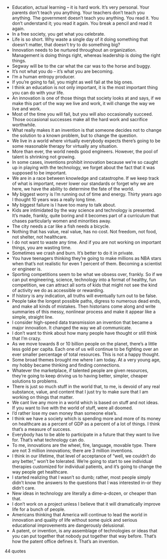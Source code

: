  - Education, actual learning – it is hard work. It’s very personal. Your parents don’t teach you anything. Your teachers don’t teach you anything. The government doesn’t teach you anything. You read it. You don’t understand it; you read it again. You break a pencil and read it again.
 - In a free society, you get what you celebrate.
 - Life is so short. Why waste a single day of it doing something that doesn’t matter, that doesn’t try to do something big?
 - Innovation needs to be nurtured throughout an organization. Management is doing things right, whereas leadership is doing the right things.
 - Segway will be to the car what the car was to the horse and buggy.
 - It’s not what you do – it’s what you are becoming.
 - I’m a human entropy producer.
 - If you’re going to fail, you might as well fail at the big ones.
 - I think an education is not only important, it is the most important thing you can do with your life.
 - An innovation is one of those things that society looks at and says, if we make this part of the way we live and work, it will change the way we live and work.
 - Most of the time you will fail, but you will also occasionally succeed. Those occasional successes make all the hard work and sacrifice worthwhile.
 - What really makes it an invention is that someone decides not to change the solution to a known problem, but to change the question.
 - We live in a world where virtually everybody expects there’s going to be some reasonable therapy for virtually any situation.
 - More than ever, the world needs good engineers. However, the pool of talent is shrinking not growing.
 - In some cases, inventions prohibit innovation because we’re so caught up in playing with the technology, we forget about the fact that it was supposed to be important.
 - We are in a race between knowledge and catastrophe. If we keep track of what is important, never lower our standards or forget why we are here, we have the ability to determine the fate of the world.
 - My biggest worry is I’m running out of time and energy. Thirty years ago I thought 10 years was a really long time.
 - My biggest failure is I have too many to talk about.
 - Kids are intimidated by the way science and technology is presented. It’s made, frankly, quite boring and it becomes part of a curriculum that chases particularly women and minorities away.
 - The city needs a car like a fish needs a bicycle.
 - Nothing that has value, real value, has no cost. Not freedom, not food, not shelter, not healthcare.
 - I do not want to waste any time. And if you are not working on important things, you are wasting time.
 - Sometimes we crash and burn. It’s better to do it in private.
 - You have teenagers thinking they’re going to make millions as NBA stars when that’s not realistic for even 1 percent of them. Becoming a scientist or engineer is.
 - Sporting competitions seem to be what we obsess over, frankly. So if we can put engineering, science, technology into a format of healthy, fun competition, we can attract all sorts of kids that might not see the kind of activity we do as accessible or rewarding.
 - If history is any indication, all truths will eventually turn out to be false.
 - People take the longest possible paths, digress to numerous dead ends, and make all kinds of mistakes. Then historians come along and write summaries of this messy, nonlinear process and make it appear like a simple, straight line.
 - I consider high-speed data transmission an invention that became a major innovation. It changed the way we all communicate.
 - I don’t want to think about how many people have thought or still think that I’m crazy.
 - As we move towards 8 or 10 billion people on the planet, there’s a little less gold per capita. Each one of us will continue to be fighting over an ever smaller percentage of total resources. This is not a happy thought.
 - Some broad themes brought me where I am today. At a very young age, my hobby became thinking and finding connections.
 - Whatever the marketplace, if talented people are given resources, they’re going to keep driving us to having better, simpler, cheaper solutions to problems.
 - There is just so much stuff in the world that, to me, is devoid of any real substance, value, and content that I just try to make sure that I am working on things that matter.
 - We cant live any more in a world which is based on stuff and not ideas. If you want to live with the world of stuff, were all doomed.
 - I’d rather lose my own money than someone else’s.
 - I think we have a society which is spending more and more of its money on healthcare as a percent of GDP as a percent of a lot of things. I think that’s a measure of success.
 - Everybody has to be able to participate in a future that they want to live for. That’s what technology can do.
 - To me, innovations are the wheel, fire, language, movable type. There are not 3 million innovations; there are 3 million inventions.
 - I think in our lifetime, that level of acceptance of “well, we couldn’t do any better,” won’t be tolerated. We’re going to start to see individual therapies customized for individual patients, and it’s going to change the way people get healthcare.
 - I started realizing that I wasn’t so dumb; rather, most people simply didn’t know the answers to the questions that I was interested in-or they didn’t care.
 - New ideas in technology are literally a dime-a-dozen, or cheaper than that.
 - I don’t work on a project unless I believe that it will dramatically improve life for a bunch of people.
 - Americans thinking that America will continue to lead the world in innovation and quality of life without some quick and serious educational improvements are dangerously delusional.
 - A patent, or invention, is any assemblage of technologies or ideas that you can put together that nobody put together that way before. That’s how the patent office defines it. That’s an invention.

44 quotes